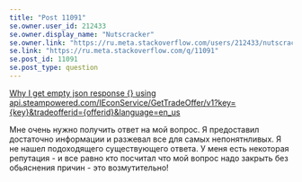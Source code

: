 ```yaml
---
title: "Post 11091"
se.owner.user_id: 212433
se.owner.display_name: "Nutscracker"
se.owner.link: "https://ru.meta.stackoverflow.com/users/212433/nutscracker"
se.link: "https://ru.meta.stackoverflow.com/q/11091"
se.post_id: 11091
se.post_type: question
---
```

<p><a href="https://stackoverflow.com/questions/64910622">Why I get empty json response {} using api.steampowered.com/IEconService/GetTradeOffer/v1?key={key}&amp;tradeofferid={offerid}&amp;language=en_us</a></p>
<p>Мне очень нужно получить ответ на мой вопрос. Я предоставил достаточно информации и разжевал все для самых непонятнливых. Я не нашел подоходящего существующего ответа. У меня есть некоторая репутация - и все равно кто посчитал что мой вопрос надо закрыть без обьяснения причин - это возмутительно!</p>
